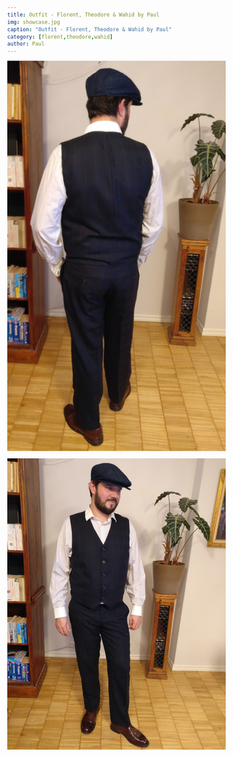 ```yaml
---
title: Outfit - Florent, Theodore & Wahid by Paul
img: showcase.jpg
caption: "Outfit - Florent, Theodore & Wahid by Paul"
category: [florent,theodore,wahid]
author: Paul
---
```

![Outfit by Paul](/img/showcase/outfit-wahid-theodore-florent-by-paul/high_back.jpg)

![Outfit by Paul](/img/showcase/outfit-wahid-theodore-florent-by-paul/high_front.jpg)
